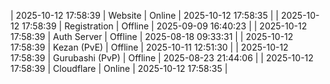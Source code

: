 | 2025-10-12 17:58:39 | Website | Online | 2025-10-12 17:58:35 |
| 2025-10-12 17:58:39 | Registration | Offline | 2025-09-09 16:40:23 |
| 2025-10-12 17:58:39 | Auth Server | Offline | 2025-08-18 09:33:31 |
| 2025-10-12 17:58:39 | Kezan (PvE) | Offline | 2025-10-11 12:51:30 |
| 2025-10-12 17:58:39 | Gurubashi (PvP) | Offline | 2025-08-23 21:44:06 |
| 2025-10-12 17:58:39 | Cloudflare | Online | 2025-10-12 17:58:35 |
